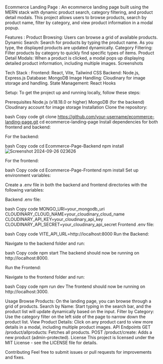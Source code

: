 Ecommerce Landing Page :
An ecommerce landing page built using the MERN stack with dynamic product search, category filtering, and product detail modals. This project allows users to browse products, search by product name, filter by category, and view product information in a modal popup.

Features :
Product Browsing: Users can browse a grid of available products.
Dynamic Search: Search for products by typing the product name. As you type, the displayed products are updated dynamically.
Category Filtering: Filter products by category to quickly find specific types of items.
Product Detail Modals: When a product is clicked, a modal pops up displaying detailed product information, including multiple images.
Screenshots

Tech Stack :
Frontend: React, Vite, Tailwind CSS
Backend: Node.js, Express.js
Database: MongoDB
Image Handling: Cloudinary for image storage and handling.
State Management: React Hooks

Setup:
To get the project up and running locally, follow these steps:

Prerequisites
Node.js (v18.18.0 or higher)
MongoDB (for the backend)
Cloudinary account for image storage
Installation
Clone the repository:

bash
Copy code
git clone https://github.com/your-username/ecommerce-landing-page.git
cd ecommerce-landing-page
Install dependencies for both frontend and backend:

For the backend:

bash
Copy code
cd Ecommerce-Page-Backend
npm install
![Screenshot 2024-09-26 023626](https://github.com/user-attachments/assets/a863148c-4dae-4e55-aa69-411c773f6085)

For the frontend:

bash
Copy code
cd Ecommerce-Page-Frontend
npm install
Set up environment variables:

Create a .env file in both the backend and frontend directories with the following variables:

Backend .env file:

bash
Copy code
MONGO_URI=your_mongodb_uri
CLOUDINARY_CLOUD_NAME=your_cloudinary_cloud_name
CLOUDINARY_API_KEY=your_cloudinary_api_key
CLOUDINARY_API_SECRET=your_cloudinary_api_secret
Frontend .env file:

bash
Copy code
VITE_API_URL=http://localhost:8000
Run the Backend:

Navigate to the backend folder and run:

bash
Copy code
npm start
The backend should now be running on http://localhost:8000.

Run the Frontend:

Navigate to the frontend folder and run:

bash
Copy code
npm run dev
The frontend should now be running on http://localhost:3000.

Usage
Browse Products: On the landing page, you can browse through a grid of products.
Search by Name: Start typing in the search bar, and the product list will update dynamically based on the input.
Filter by Category: Use the category filter on the left side of the page to narrow down the product list.
View Product Details: Click on any product card to view more details in a modal, including multiple product images.
API Endpoints
GET /product/allproducts: Fetches all products.
POST /product/create: Adds a new product (admin-protected).
License
This project is licensed under the MIT License - see the LICENSE file for details.

Contributing
Feel free to submit issues or pull requests for improvements and fixes.

